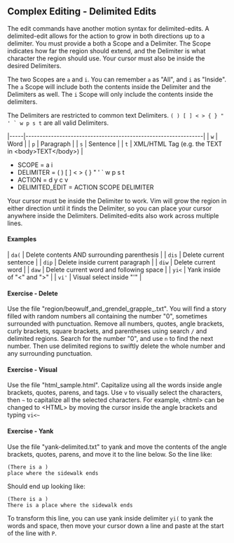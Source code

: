 Complex Editing - Delimited Edits
---------------------------------

The edit commands have another motion syntax for delimited-edits. A
delimited-edit allows for the action to grow in both directions up to a
delimiter. You must provide a both a Scope and a Delimiter. The Scope indicates
how far the region should extend, and the Delimiter is what character the region
should use. Your cursor must also be inside the desired Delimiters.

The two Scopes are `a` and `i`. You can remember `a` as "All", and `i` as
"Inside". The `a` Scope will include both the contents inside the Delimiter and
the Delimiters as well. The `i` Scope will only include the contents inside the
delimiters.

The Delimiters are restricted to common text Delimiters. `` ( ) [ ] < > { } " ' ` w p s t `` are all valid Delimiters.

|-----|---------------------------------------------------------------|
| `w` | Word                                                          |
| `p` | Paragraph                                                     |
| `s` | Sentence                                                      |
| `t` | XML/HTML Tag (e.g. the TEXT in &lt;body&gt;TEXT&lt;/body&gt;) |

-   SCOPE = a i
-   DELIMITER = ( ) \[ \] &lt; &gt; { } " ' \` w p s t
-   ACTION = d y c v
-   DELIMITED\_EDIT = ACTION SCOPE DELIMITER

Your cursor must be inside the Delimiter to work. Vim will grow the region in
either direction until it finds the Delimiter, so you can place your cursor
anywhere inside the Delimiters. Delimited-edits also work across multiple lines.

#### Examples


| `da(` | Delete contents AND surrounding parenthesis |
| `dis` | Delete current sentence                     |
| `dip` | Delete inside current paragraph             |
| `diw` | Delete current word                         |
| `daw` | Delete current word and following space     |
| `yi<` | Yank inside of "&lt;" and "&gt;"            |
| `vi'` | Visual select inside "'"                    |

#### Exercise - Delete

Use the file "region/beowulf\_and\_grendel\_grapple\_.txt". You will find a
story filled with random numbers all containing the number "0", sometimes
surrounded with punctuation. Remove all numbers, quotes, angle brackets, curly
brackets, square brackets, and parentheses using search `/` and delimited
regions. Search for the number "0", and use `n` to find the next number. Then
use delimited regions to swiftly delete the whole number and any surrounding
punctuation.

#### Exercise - Visual

Use the file "html\_sample.html". Capitalize using all the words inside angle
brackets, quotes, parens, and tags. Use `v` to visually select the characters,
then `~` to capitalize all the selected characters. For example, &lt;html&gt;
can be changed to &lt;HTML&gt; by moving the cursor inside the angle brackets
and typing `vi<~`

#### Exercise - Yank

Use the file "yank-delimited.txt" to yank and move the contents of the angle
brackets, quotes, parens, and move it to the line below. So the line like:

    (There is a )
    place where the sidewalk ends

Should end up looking like:

    (There is a )
    There is a place where the sidewalk ends

To transform this line, you can use yank inside delimiter `yi(` to yank the
words and space, then move your cursor down a line and paste at the start of the
line with `P`.
